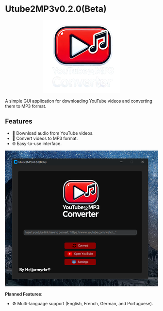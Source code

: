 # Utube2MP3v0.2.0(Beta)

<p align="center">
  <img src="Images/logo.png" alt="Imagem">
</p>

A simple GUI application for downloading YouTube videos and converting them to MP3 format.

## Features
- 🎥 Download audio from YouTube videos.
- 🔄 Convert videos to MP3 format.
- 🌐 Easy-to-use interface.

<p align="center">
  <img src="Images/pic1.png" alt="Imagem">
</p>

**Planned Features**:
- ⚙️ Multi-language support (English, French, German, and Portuguese).
